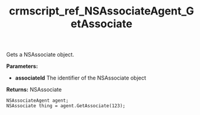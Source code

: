 ﻿---
title: crmscript_ref_NSAssociateAgent_GetAssociate
description: NSAssociate GetAssociate(Integer associateId);
intellisense: NSAssociateAgent.GetAssociate
keywords: NSAssociateAgent,GetAssociate
so.topic: reference
---

Gets a NSAssociate object.

**Parameters:**
 - **associateId** The identifier of the NSAssociate object

**Returns:** NSAssociate

```crmscript
NSAssociateAgent agent;
NSAssociate thing = agent.GetAssociate(123);
```

